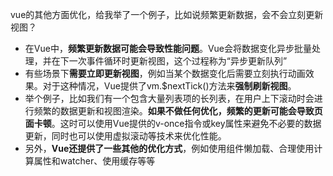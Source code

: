 vue的其他方面优化，给我举了一个例子，比如说频繁更新数据，会不会立刻更新视图？
- 在Vue中，**频繁更新数据可能会导致性能问题**。Vue会将数据变化异步批量处理，并在下一次事件循环时更新视图，这个过程称为“异步更新队列”
- 有些场景下**需要立即更新视图**，例如当某个数据变化后需要立刻执行动画效果。对于这种情况，Vue提供了vm.$nextTick()方法来**强制刷新视图**。
- 举个例子，比如我们有一个包含大量列表项的长列表，在用户上下滚动时会进行频繁的数据更新和视图渲染。**如果不做任何优化，频繁的更新可能会导致页面卡顿**。这时可以使用Vue提供的v-once指令或key属性来避免不必要的数据更新，同时也可以使用虚拟滚动等技术来优化性能。
- 另外，**Vue还提供了一些其他的优化方式**，例如使用组件懒加载、合理使用计算属性和watcher、使用缓存等等

